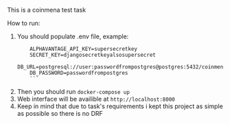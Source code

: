 This is a coinmena test task

How to run:
1. You should populate .env file, example:
   ```
       ALPHAVANTAGE_API_KEY=supersecretkey
       SECRET_KEY=djangosecretkeyalsosupersecret
       DB_URL=postgresql://user:passwordfrompostgres@postgres:5432/coinmena
       DB_PASSWORD=passwordfrompostgres
       ```
2. Then you should run `docker-compose up`
3. Web interface will be availible at `http://localhost:8000`
4. Keep in mind that due to task's requirements i kept this project as simple as possible so there is no DRF 